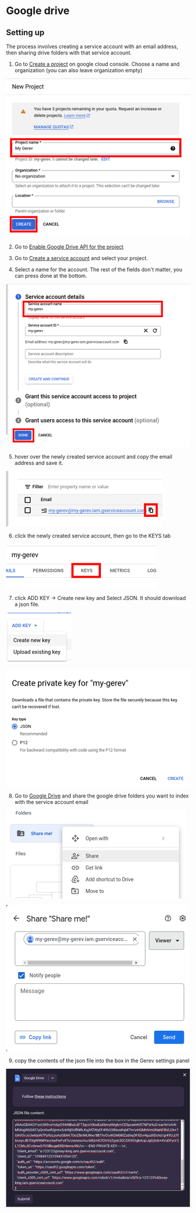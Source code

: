 # Google drive

## Setting up

The process involves creating a service account with an email address, then sharing drive folders with that service account.

1. Go to [Create a project](https://console.cloud.google.com/projectcreate?previousPage=%2Fprojectselector2%2Fiam-admin%2Fserviceaccounts%2Fcreate) on google cloud console. Choose a name and organization (you can also leave organization empty)

![Create a project](./create-new-project.png)

2. Go to [Enable Google Drive API for the project](https://console.cloud.google.com/apis/library/drive.googleapis.com)

<!-- (https://console.cloud.google.com/flows/enableapi?apiid=iam.googleapis.com&redirect=https://console.cloud.google.com&_ga=2.116924806.1008578598.1678803320-418131787.1678643755) -->

3. Go to [Create a service account](https://console.cloud.google.com/projectselector/iam-admin/serviceaccounts/create?walkthrough_id=iam--create-service-account&_ga=2.83190934.1008578598.1678803320-418131787.1678643755#step_index=1) and select your project.

4. Select a name for the account. The rest of the fields don't matter, you can press done at the bottom.

![Create service account](./create-service-account.png)

5. hover over the newly created service account and copy the email address and save it.

![Copy email address](./copy-email.png)

6. click the newly created service account, then go to the KEYS tab

![KEYS tab](./keys-tab.png)

7. click ADD KEY -> Create new key and Select JSON. It should download a json file.

![Create a key](./create-key.png)

![Select JSON](./create-key-json.png)

8. Go to [Google Drive](https://drive.google.com/) and share the google drive folders you want to index with the service account email

![Share drive folder](./google-drive-share.png)

![Share drive folder with the service account](./share-drive-folder.png)

9. copy the contents of the json file into the box in the Gerev settings panel

![Gerev settings page](./gerev-settings.png)
